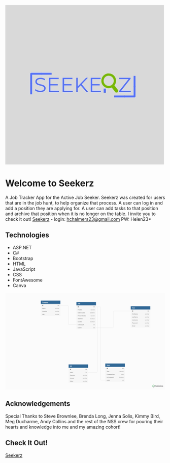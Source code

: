![Seekerz Logo](https://raw.githubusercontent.com/HelenChalmers/Seekerz-BackEndCapstone/master/Seekerz/wwwroot/images/SEEKERZ.jpg) 

# Welcome to Seekerz

A Job Tracker App for the Active Job Seeker.  Seekerz was created for users that are in the job hunt, to help organize that process. A user can log in and add a position they are applying for.  A user can add tasks to that position and archive that position when it is no longer on the table.  I invite you to check it out!  [Seekerz](https://seekerz.azurewebsites.net)  - login: hchalmers23@gmail.com PW: Helen23*


## Technologies

* ASP.NET
* C#
* Bootstrap
* HTML
* JavaScript
* CSS
* FontAwesome
* Canva 

![Seekerz ERD](https://raw.githubusercontent.com/HelenChalmers/Seekerz-BackEndCapstone/master/Seekerz/wwwroot/images/SeekerzERD.png) 

## Acknowledgements

Special Thanks to Steve Brownlee, Brenda Long, Jenna Solis, Kimmy Bird, Meg Ducharme, Andy Collins and the rest of the NSS crew for pouring their hearts and knowledge into me and my amazing cohort!

## Check It Out! 

[Seekerz](https://seekerz.azurewebsites.net)
